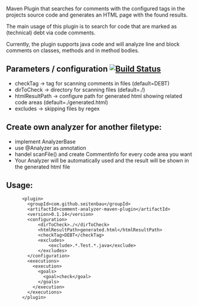 Maven Plugin that searches for comments with the configured tags in the 
projects source code and generates an HTML page with the found results.

The main usage of this plugin is to search for code that are marked as (technical) debt via code comments.

Currently, the plugin supports java code and will analyze line and block comments
on classes, methods and in method bodies.


## Parameters / configuration [![Build Status](https://travis-ci.org/Seitenbau/comment-analyzer-maven-plugin.svg?branch=master)](https://travis-ci.org/Seitenbau/comment-analyzer-maven-plugin)

* checkTag -> tag for scanning comments in files (default=DEBT)
* dirToCheck -> directory for scanning files (default=./)
* htmlResultPath -> configure path for generated html showing related code areas (default=./generated.html)
* excludes -> skipping files by regex


## Create own analyzer for another filetype:

* implement AnalyzerBase
* use @Analyzer as annotation
* handel scanFile() and create CommentInfo for every code area you want
* Your Analyzer will be automatically used and the result will be shown in the generated html file



## Usage:
```
      <plugin>
        <groupId>com.github.seitenbau</groupId>
        <artifactId>comment-analyzer-maven-plugin</artifactId>
        <version>0.1.14</version>
        <configuration>
            <dirToCheck>./</dirToCheck>
            <htmlResultPath>generated.html</htmlResultPath>
            <checkTag>DEBT</checkTag>
            <excludes>
                <exclude>.*.Test.*.java</exclude>
            </excludes>
        </configuration>
        <executions>
          <execution>
            <goals>
              <goal>check</goal>
            </goals>
          </execution>
        </executions>
      </plugin>
```
